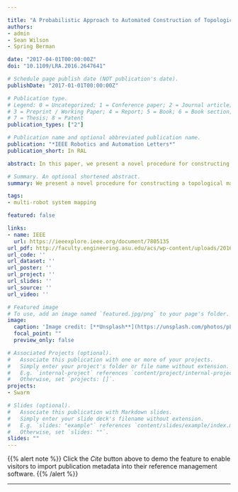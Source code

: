 ```yaml
---

title: "A Probabilistic Approach to Automated Construction of Topological Maps using a Stochastic Robotic Swarm"
authors:
- admin
- Sean Wilson
- Spring Berman

date: "2017-04-01T00:00:00Z"
doi: "10.1109/LRA.2016.2647641"

# Schedule page publish date (NOT publication's date).
publishDate: "2017-01-01T00:00:00Z"

# Publication type.
# Legend: 0 = Uncategorized; 1 = Conference paper; 2 = Journal article;
# 3 = Preprint / Working Paper; 4 = Report; 5 = Book; 6 = Book section;
# 7 = Thesis; 8 = Patent
publication_types: ["2"]

# Publication name and optional abbreviated publication name.
publication: "*IEEE Robotics and Automation Letters*"
publication_short: In RAL

abstract: In this paper, we present a novel procedure for constructing a topological map of an unknown environment from data collected by a swarm of robots with limited sensing capabilities and no communication or global localization. Topological maps are sparse roadmap representations of environments that can be used to identify collision-free trajectories for robots to navigate through a domain. Our method uses uncertain position data obtained by robots during the course of random exploration to construct a probability function over the explored region that indicates the presence of obstacles. Techniques from topological data analysis, in particular the concept of persistent homology, are applied to the probability map to segment the obstacle regions. Finally, a graph-based wave propagation algorithm is applied to the obstacle-free region to construct the topological map of the domain in the form of an approximate generalized Voronoi diagram. We demonstrate the effectiveness of our approach in a variety of simulated domains and in multirobot experiments on a domain with two obstacles.

# Summary. An optional shortened abstract.
summary: We present a novel procedure for constructing a topological map of an unknown environment from data collected by a swarm of robots with limited sensing capabilities and no communication or global localization.

tags:
- multi-robot system mapping

featured: false

links:
- name: IEEE
  url: https://ieeexplore.ieee.org/document/7805135
url_pdf: http://faculty.engineering.asu.edu/acs/wp-content/uploads/2016/12/Ramachandran_RAL2016.pdf
url_code: ''
url_dataset: ''
url_poster: ''
url_project: ''
url_slides: ''
url_source: ''
url_video: ''

# Featured image
# To use, add an image named `featured.jpg/png` to your page's folder.
image:
  caption: 'Image credit: [**Unsplash**](https://unsplash.com/photos/pLCdAaMFLTE)'
  focal_point: ""
  preview_only: false

# Associated Projects (optional).
#   Associate this publication with one or more of your projects.
#   Simply enter your project's folder or file name without extension.
#   E.g. `internal-project` references `content/project/internal-project/index.md`.
#   Otherwise, set `projects: []`.
projects:
- Swarm

# Slides (optional).
#   Associate this publication with Markdown slides.
#   Simply enter your slide deck's filename without extension.
#   E.g. `slides: "example"` references `content/slides/example/index.md`.
#   Otherwise, set `slides: ""`.
slides: ""
---
```


{{% alert note %}}
Click the *Cite* button above to demo the feature to enable visitors to import publication metadata into their reference management software.
{{% /alert %}}


---
